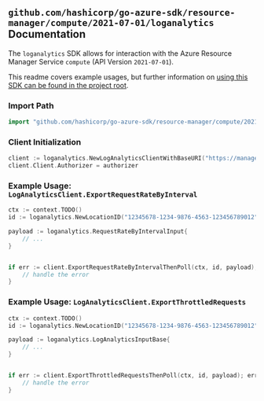 
## `github.com/hashicorp/go-azure-sdk/resource-manager/compute/2021-07-01/loganalytics` Documentation

The `loganalytics` SDK allows for interaction with the Azure Resource Manager Service `compute` (API Version `2021-07-01`).

This readme covers example usages, but further information on [using this SDK can be found in the project root](https://github.com/hashicorp/go-azure-sdk/tree/main/docs).

### Import Path

```go
import "github.com/hashicorp/go-azure-sdk/resource-manager/compute/2021-07-01/loganalytics"
```


### Client Initialization

```go
client := loganalytics.NewLogAnalyticsClientWithBaseURI("https://management.azure.com")
client.Client.Authorizer = authorizer
```


### Example Usage: `LogAnalyticsClient.ExportRequestRateByInterval`

```go
ctx := context.TODO()
id := loganalytics.NewLocationID("12345678-1234-9876-4563-123456789012", "locationValue")

payload := loganalytics.RequestRateByIntervalInput{
	// ...
}


if err := client.ExportRequestRateByIntervalThenPoll(ctx, id, payload); err != nil {
	// handle the error
}
```


### Example Usage: `LogAnalyticsClient.ExportThrottledRequests`

```go
ctx := context.TODO()
id := loganalytics.NewLocationID("12345678-1234-9876-4563-123456789012", "locationValue")

payload := loganalytics.LogAnalyticsInputBase{
	// ...
}


if err := client.ExportThrottledRequestsThenPoll(ctx, id, payload); err != nil {
	// handle the error
}
```
